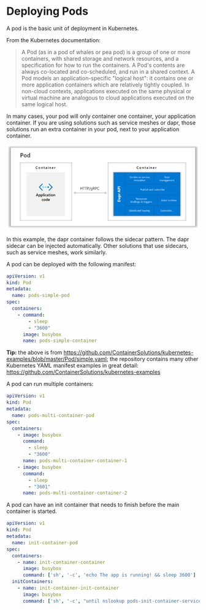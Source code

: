 # Deploying Pods

A pod is the basic unit of deployment in Kubernetes.

From the Kubernetes documentation: 

> A Pod (as in a pod of whales or pea pod) is a group of one or more containers, with shared storage and network resources, and a specification for how to run the containers. A Pod's contents are always co-located and co-scheduled, and run in a shared context. A Pod models an application-specific "logical host": it contains one or more application containers which are relatively tightly coupled. In non-cloud contexts, applications executed on the same physical or virtual machine are analogous to cloud applications executed on the same logical host.

In many cases, your pod will only container one container, your application container. If you are using solutions such as service meshes or dapr, those solutions run an extra container in your pod, next to your application container.

![dapr](Dapr-7-e1571188815226.png)

In this example, the dapr container follows the sidecar pattern. The dapr sidecar can be injected automatically. Other solutions that use sidecars, such as service meshes, work similarly.

A pod can be deployed with the following manifest:

```yaml
apiVersion: v1
kind: Pod
metadata:
  name: pods-simple-pod
spec:
  containers:
    - command:
        - sleep
        - "3600"
      image: busybox
      name: pods-simple-container
```

**Tip:** the above is from https://github.com/ContainerSolutions/kubernetes-examples/blob/master/Pod/simple.yaml; the repository contains many other Kubernetes YAML manifest examples in great detail: https://github.com/ContainerSolutions/kubernetes-examples

A pod can run multiple containers:

```yaml
apiVersion: v1
kind: Pod
metadata:
  name: pods-multi-container-pod
spec:
  containers:
    - image: busybox
      command:
        - sleep
        - "3600"
      name: pods-multi-container-container-1
    - image: busybox
      command:
        - sleep
        - "3601"
      name: pods-multi-container-container-2
```

A pod can have an init container that needs to finish before the main container is started.

```yaml
apiVersion: v1
kind: Pod
metadata:
  name: init-container-pod
spec:
  containers:
    - name: init-container-container
      image: busybox
      command: ['sh', '-c', 'echo The app is running! && sleep 3600']
  initContainers:
    - name: init-container-init-container
      image: busybox
      command: ['sh', '-c', "until nslookup pods-init-container-service.$(cat /var/run/secrets/kubernetes.io/serviceaccount/namespace).svc.cluster.local; do echo waiting for myservice; sleep 2; done"]

```

